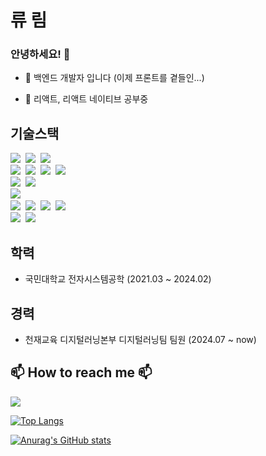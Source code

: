 <h1 > 류 림</h1>
<h3 > 안녕하세요! 👋</h3>

<!--
**miro7923/miro7923** is a ✨ _special_ ✨ repository because its `README.md` (this file) appears on your GitHub profile.

Here are some ideas to get you started:

- 🔭 I’m currently working on ...
- 🌱 I’m currently learning ...<br>
- 👯 I’m looking to collaborate on ...
- 🤔 I’m looking for help with ...
- 💬 Ask me about ...
- 😄 Pronouns: ...
- ⚡ Fun fact: ...
-->
<!--[![Portfolio Badge](https://img.shields.io/badge/Portfolio-ffffff?style=flat-square&logo=Notion&logoColor=black&link=https://weak-lasagna-cf1.notion.site/Rim-s-Portfolio-2d4a7a9f913746c78873ba731c09a2ce?pvs=4)](https://weak-lasagna-cf1.notion.site/Rim-s-Portfolio-2d4a7a9f913746c78873ba731c09a2ce?pvs=4)-->

* 🌱 백엔드 개발자 입니다 (이제 프론트를 곁들인...)
<!--* 👯 
* 😎 -->
* 🔭 리액트, 리액트 네이티브 공부중

  
<h2 > 기술스택 </h2>

<p >
  <img src="https://img.shields.io/badge/Java-007396?style=flat-square&logo=JAVA&logoColor=white"/></a>&nbsp 
  <img src="https://img.shields.io/badge/Spring-6DB33F?style=flat-square&logo=Spring&logoColor=white"/></a>&nbsp 
  <img src="https://img.shields.io/badge/Spring Boot-6DB33F?style=flat-square&logo=Spring Boot&logoColor=white"/></a> 
  <br>
  <img src="https://img.shields.io/badge/JavaScript-F7DF1E?style=flat-square&logo=JavaScript&logoColor=white"/></a>&nbsp 
  <img src="https://img.shields.io/badge/JSON-000000?style=flat-square&logo=JSON&logoColor=white"/></a>&nbsp 
  <img src="https://img.shields.io/badge/HTML5-E34F26?style=flat-square&logo=HTML5&logoColor=white"/></a>&nbsp 
  <img src="https://img.shields.io/badge/CSS3-1572B6?style=flat-square&logo=CSS3&logoColor=white"/></a>&nbsp 
  <br>
  <img src="https://img.shields.io/badge/docker-%230db7ed.svg?style=flat-square&logo=docker&logoColor=white"></a>&nbsp
  <img src="https://img.shields.io/badge/AWS-%23FF9900.svg?style=flat-square&logo=amazon-aws&logoColor=white"></a>&nbsp 
  <br>
  <img src="https://img.shields.io/badge/MariaDB-4479A1?style=flat-square&logo=MariaDB&logoColor=white"/></a>&nbsp 
  <br>
  <img src="https://img.shields.io/badge/IntelliJ IDEA-000000?style=flat-square&logo=IntelliJ IDEA&logoColor=white"/></a>&nbsp 
    <img src="https://img.shields.io/badge/Eclipse-IDE-2C2255?style=flat-square&logo=Eclipse-IDE&logoColor=white"/></a>&nbsp
  <img src="https://img.shields.io/badge/Visual-Studio-5C2D91?style=flat-square&logo=Visual-Studio&logoColor=white"/></a>&nbsp 
  <img src="https://img.shields.io/badge/React-20232A?style=for-the-badge&logo=react&logoColor=61DAFB"/></a>
  <br>
  <img src="https://img.shields.io/badge/macOS-000000?style=flat-square&logo=macOS&logoColor=white"/></a>&nbsp 
  <img src="https://img.shields.io/badge/Windows-0078D6?style=flat-square&logo=Windows&logoColor=white"/></a>&nbsp 
</p>

<h2>학력</h2>
<ul>
  <li>국민대학교 전자시스템공학 (2021.03 ~ 2024.02)</li>
</ul>

<h2>경력</h2>
<ul>
  <li>천재교육 디지털러닝본부 디지털러닝팀 팀원 (2024.07 ~ now)</li>
</ul>

<h2> 📫 How to reach me 📫</h2>
<p >
  <a href="mailto:lapinrim@gmail.com"><img src="https://img.shields.io/badge/-Gmail-critical"><br>
</p>

[![Top Langs](https://github-readme-stats.vercel.app/api/top-langs/?username=Ryurim)](https://github.com/anuraghazra/github-readme-stats)

[![Anurag's GitHub stats](https://github-readme-stats.vercel.app/api?username=Ryurim)](https://github.com/anuraghazra/github-readme-stats)
    

<!--[![Rim's github stats](https://github-readme-stats.vercel.app/api?username=Ryurim)](https://github.com/Ryurim)-->
